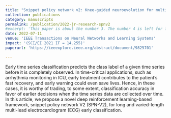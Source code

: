 ```yaml
---
title: "Snippet policy network v2: Knee-guided neuroevolution for multi-lead ecg early classification"
collection: publications
category: manuscripts
permalink: /publication/2022-jr-research-spnv2
#excerpt: 'This paper is about the number 3. The number 4 is left for future work.'
date: 2022-07-11
venue: 'IEEE Transactions on Neural Networks and Learning Systems'
impact: '(SCI/EI 2021 IF = 14.255)'
paperurl: 'https://ieeexplore.ieee.org/abstract/document/9825701'

---
```


Early time series classification predicts the class label of a given time series before it is completely observed. In time-critical applications, such as arrhythmia monitoring in ICU, early treatment contributes to the patient’s fast recovery, and early warning could even save lives. Hence, in these cases, it is worthy of trading, to some extent, classification accuracy in favor of earlier decisions when the time series data are collected over time. In this article, we propose a novel deep reinforcement learning-based framework, snippet policy network V2 (SPN-V2), for long and varied-length multi-lead electrocardiogram (ECG) early classification.